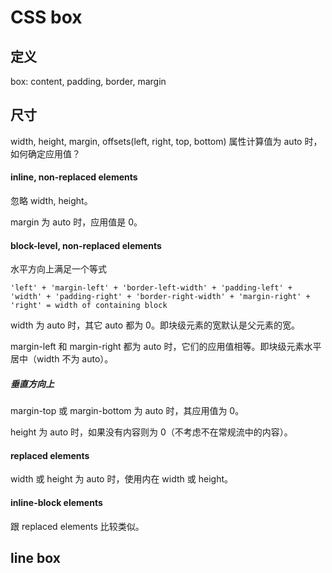 # CSS box

## 定义

box: content, padding, border, margin

## 尺寸

width, height, margin, offsets(left, right, top, bottom) 属性计算值为 auto 时，如何确定应用值？

#### inline, non-replaced elements

忽略 width, height。

margin 为 auto 时，应用值是 0。

#### block-level, non-replaced elements

水平方向上满足一个等式

```
'left' + 'margin-left' + 'border-left-width' + 'padding-left' + 'width' + 'padding-right' + 'border-right-width' + 'margin-right' + 'right' = width of containing block
```

width 为 auto 时，其它 auto 都为 0。即块级元素的宽默认是父元素的宽。

margin-left 和 margin-right 都为 auto 时，它们的应用值相等。即块级元素水平居中（width 不为 auto）。

##### 垂直方向上

margin-top 或 margin-bottom 为 auto 时，其应用值为 0。

height 为 auto 时，如果没有内容则为 0（不考虑不在常规流中的内容）。



#### replaced elements

width 或 height 为 auto 时，使用内在 width 或 height。

#### inline-block elements

跟 replaced elements 比较类似。

## line box


